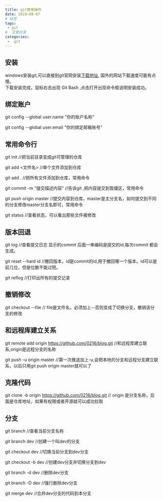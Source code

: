 ```yaml
---
title: git常用操作
date: 2019-08-07
# 标签
tags:
 - git
#  文章目录
categories:
 -  git
---
```



## 安装

  windows安装git,可以直接到git官网安装[下载地址](https://git-scm.com/downloads "git"),
  国外的网站下载速度可能有点慢。  
  下载安装完成，鼠标右击出现 Git Bash ,点击打开出现命令框说明安装成功。

## 绑定账户
  git config --global user.name "你的账户名称"
  
  git config --global user.email "你的绑定邮箱账号"

## 常用命令行

   git init //把当前目录变成git可管理的仓库

   git add <文件名> //单个文件添加到仓库

   git add . //把所有文件添加到仓库，常用命令

   git commit -m "提交描述内容" //告诉git ,把内容提交到暂缓区，常用命令

   git push origin master //提交内容到仓库，master是主分支名，如何提交到不同的分支修改master分支名即可，常用命令

   git status //查看状态，可以看出那些文件被修改

## 版本回退

  git log //查看提交日志 显示的commit 后面一串编码是提交的id,每次commit 都会生成。
  
  git reset --hard  id //撤回版本，id是commit的id,用于撤回哪一个版本。id可以是前几位，但是位数不能过短。

  git reflog //打印出所有的提交记录

## 撤销修改

   git checkout --file // file是文件名，必须加上--否则变成了切换分支，撤销该分支的修改

## 和远程库建立关系

   git remote add origin https://github.com/0216/blog.git 
   //和远程库建立联系,origin是远程分支的名称

   git push -u origin master
   //第一次推送加上-u,会把本地的分支和远程分支建立联系，以后只用git push origin master就可以了

## 克隆代码

   git clone -b origin https://github.com/0216/blog.git 
   // origin 是分支名称，后面是仓库地址，如果有权限或者开源就可以成功拉取

## 分支
   git branch //查看当前分支名称

   git branch dev //创建一个叫dev的分支

   git checkout dev //切换当前分支到dev分支

   git checkout -b dev //创建dev分支并切换分支到dev

   git branch -d dev //删除dev分支

   git branch -D dev //强行删除dev分支

   git merge dev //合并dev分支的代码到本分支


